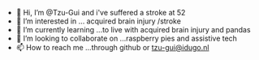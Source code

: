 - 👋 Hi, I’m @Tzu-Gui and i've suffered a stroke at 52
- 👀 I’m interested in ... acquired brain injury /stroke
- 🌱 I’m currently learning ...to live with acquired brain injury  and pandas
- 💞️ I’m looking to collaborate on ...raspberry pies and assistive tech
- 📫 How to reach me ...through github or tzu-gui@idugo.nl

<!---
Tzu-Gui/Tzu-Gui is a ✨ special ✨ repository because its `README.md` (this file) appears on your GitHub profile.
You can click the Preview link to take a look at your changes.
--->
